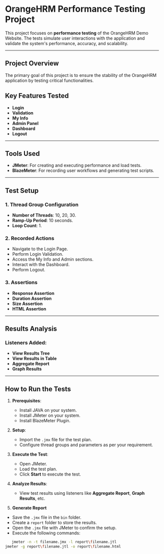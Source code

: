 # OrangeHRM Performance Testing Project

This project focuses on **performance testing** of the OrangeHRM Demo Website. The tests simulate user interactions with the application and validate the system's performance, accuracy, and scalability.

---

## Project Overview

The primary goal of this project is to ensure the stability of the OrangeHRM application by testing critical functionalities. 

## Key Features Tested

- **Login**
- **Validation**
- **My Info**
- **Admin Panel**
- **Dashboard**
- **Logout**

---

## Tools Used

- **JMeter**: For creating and executing performance and load tests.
- **BlazeMeter**: For recording user workflows and generating test scripts.

---

## Test Setup

### 1. **Thread Group Configuration**
- **Number of Threads**: 10, 20, 30.
- **Ramp-Up Period**: 10 seconds.
- **Loop Count**: 1.

### 2. **Recorded Actions**
- Navigate to the Login Page.
- Perform Login Validation.
- Access the My Info and Admin sections.
- Interact with the Dashboard.
- Perform Logout.

### 3. **Assertions**
- **Response Assertion**
- **Duration Assertion**
- **Size Assertion**
- **HTML Assertion**

---

## Results Analysis

### Listeners Added:
- **View Results Tree**
- **View Results in Table**
- **Aggregate Report**
- **Graph Results**

---

## How to Run the Tests

1. **Prerequisites**:
   - Install JAVA on your system.
   - Install JMeter on your system.
   - Install BlazeMeter Plugin.

2. **Setup**:
   - Import the `.jmx` file for the test plan.
   - Configure thread groups and parameters as per your requirement.

3. **Execute the Test**:
   - Open JMeter.
   - Load the test plan.
   - Click **Start** to execute the test.

4. **Analyze Results**:
   - View test results using listeners like **Aggregate Report**, **Graph Results**, etc.

4. **Generate Report**
- Save the `.jmx` file in the `bin` folder.
- Create a `report` folder to store the results.
- Open the `.jmx` file with JMeter to confirm the setup.
- Execute the following commands:
```bash
   jmeter -n -t filename.jmx -l report\filename.jtl
jmeter -g report\filename.jtl -o report\filename.html
















